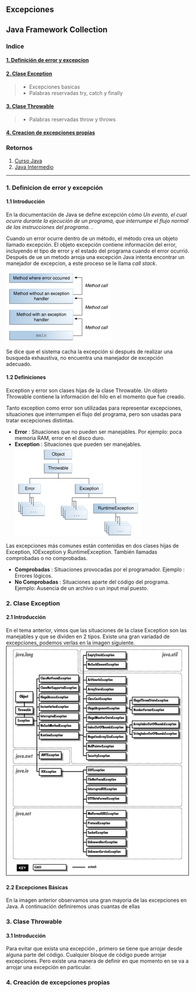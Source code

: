 ## Excepciones

## Java Framework Collection

### Indice

#### [1. Definición de error y excepcion](https://github.com/patoba/Curso-Java/blob/master/Java%20Intermedio/Excepciones/README.md#1-definicion-de-error-y-excepción)

#### [2. Clase Exception](https://github.com/patoba/Curso-Java/blob/master/Java%20Intermedio/Excepciones/README.md#2-clase-exception)

>* Excepciones basicas
>* Palabras reservadas try, catch y finally

#### [3. Clase Throwable](https://github.com/patoba/Curso-Java/blob/master/Java%20Intermedio/Excepciones/README.md#3-clase-throwable) 
>*  Palabras reservadas throw y throws

#### [4. Creacion de excepciones propias](https://github.com/patoba/Curso-Java/blob/master/Java%20Intermedio/Excepciones/README.md#4-creacion-de-excepciones-basicas)

### Retornos
1. [Curso Java](https://github.com/patoba/Curso-Java 'Curso Java')
2. [Java Intermedio](https://github.com/patoba/Curso-Java/tree/master/Java%20Intermedio 'Java Intermedio')
- - - -


### 1. Definicion de error y excepción
#### 1.1 Introducción
En la documentación de Java se define excepción cómo *Un evento, el cual ocurre durante la ejecución de un programa, que interrumpe el flujo normal de las instrucciones del programa.* . 

Cuando un error ocurre dentro de un método, el método crea un objeto llamado excepción. El objeto excepción contiene información del error, incluyendo el tipo de error y el estado del programa cuando el error ocurrió. Después de ue un metodo arroja una excepción Java intenta encontrar un manejador de excepcion, a este proceso se le llama *call stack*.

![](img/img_01.gif)

Se dice que el sistema cacha la excepción si después de realizar una busqueda exhaustiva, no encuentra una manejador de excepción adecuado.

#### 1.2 Definiciones
Exception y error son clases hijas de la clase Throwable. Un objeto Throwable contiene la información del hilo en el momento que fue creado.

Tanto exception como error son utilizadas para representar excepciones, situaciones que interrumpen el flujo del programa, pero son usadas para tratar excepciones distintas.

* **Error** : Situaciones que no pueden ser manejables. Por ejemplo: poca memoria RAM, error en el disco duro. 
* **Exception** : Situaciones que pueden ser manejables.  
![](img/img_00.gif)

Las excepciones más comunes están contenidas en dos clases hijas de Exception, IOException y RuntimeException. También llamadas comprobadas o no comprobadas. 

* **Comprobadas** : Situaciones provocadas por el programador. Ejemplo : Errores lógicos. 
* **No Comprobadas** : Situaciones aparte del código del programa. Ejemplo: Ausencia de un archivo o un input mal puesto.

### 2. Clase Exception
#### 2.1 Introducción
En el tema anterior, vimos que las situaciones de la clase Exception son las manejables y que se dividen en 2 tipos. Existe una gran variadad de excepciones, podemos verlas en la imagen siguiente. 
![](img/img_02.gif)

#### 2.2 Excepciones Básicas 
En la imagen anterior observamos una gran mayoria de las excepciones en Java. A continuación definiremos unas cuantas de ellas


### 3. Clase Throwable 
#### 3.1 Introducción 
Para evitar que exista una excepción , primero se tiene que arrojar desde alguna parte del código. Cualquier bloque de código puede arrojar excepciones. Pero existe una manera de definir en que momento en se va a arrojar una excepción en particular.

### 4. Creación de excepciones propias




